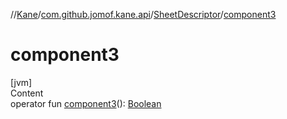 //[Kane](../../index.md)/[com.github.jomof.kane.api](../index.md)/[SheetDescriptor](index.md)/[component3](component3.md)



# component3  
[jvm]  
Content  
operator fun [component3](component3.md)(): [Boolean](https://kotlinlang.org/api/latest/jvm/stdlib/kotlin/-boolean/index.html)  




